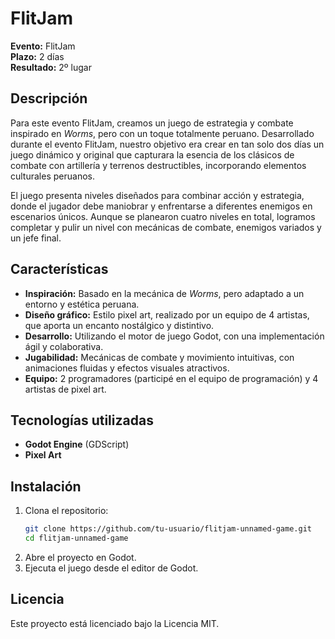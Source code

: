 # FlitJam

**Evento:** FlitJam  
**Plazo:** 2 días  
**Resultado:** 2º lugar

## Descripción
Para este evento FlitJam, creamos un juego de estrategia y combate inspirado en *Worms*, pero con un toque totalmente peruano. Desarrollado durante el evento FlitJam, nuestro objetivo era crear en tan solo dos días un juego dinámico y original que capturara la esencia de los clásicos de combate con artillería y terrenos destructibles, incorporando elementos culturales peruanos.

El juego presenta niveles diseñados para combinar acción y estrategia, donde el jugador debe maniobrar y enfrentarse a diferentes enemigos en escenarios únicos. Aunque se planearon cuatro niveles en total, logramos completar y pulir un nivel con mecánicas de combate, enemigos variados y un jefe final.

## Características
- **Inspiración:** Basado en la mecánica de *Worms*, pero adaptado a un entorno y estética peruana.
- **Diseño gráfico:** Estilo pixel art, realizado por un equipo de 4 artistas, que aporta un encanto nostálgico y distintivo.
- **Desarrollo:** Utilizando el motor de juego Godot, con una implementación ágil y colaborativa.
- **Jugabilidad:** Mecánicas de combate y movimiento intuitivas, con animaciones fluidas y efectos visuales atractivos.
- **Equipo:** 2 programadores (participé en el equipo de programación) y 4 artistas de pixel art.

## Tecnologías utilizadas
- **Godot Engine** (GDScript)
- **Pixel Art**

## Instalación
1. Clona el repositorio:
   ```bash
   git clone https://github.com/tu-usuario/flitjam-unnamed-game.git
   cd flitjam-unnamed-game
2. Abre el proyecto en Godot.
3. Ejecuta el juego desde el editor de Godot.


## Licencia
Este proyecto está licenciado bajo la Licencia MIT.
